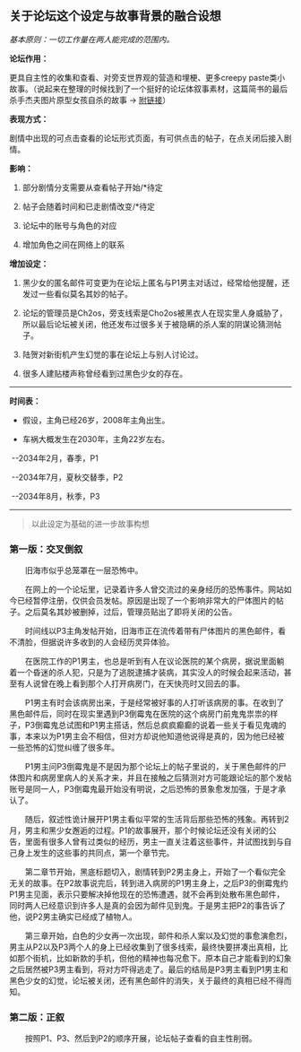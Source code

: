 ## 关于论坛这个设定与故事背景的融合设想

*基本原则：一切工作量在两人能完成的范围内。*



**论坛作用：**

更具自主性的收集和查看、对旁支世界观的营造和埋梗、更多creepy paste类小故事。（说起来在整理的时候找到了一个挺好的论坛体叙事素材，这篇简书的最后杀手杰夫图片原型女孩自杀的故事 -> [附链接](https://www.jianshu.com/p/7c36e8c5dfeb)）

**表现方式：**

剧情中出现的可点击查看的论坛形式页面，有可供点击的帖子，在点关闭后接入剧情。

**影响：**

1. 部分剧情分支需要从查看帖子开始/*待定

2. 帖子会随着时间和已走剧情改变/*待定

3. 论坛中的账号与角色的对应

4. 增加角色之间在网络上的联系

**增加设定：**

1. 黑少女的匿名邮件可变更为在论坛上匿名与P1男主对话过，经常给他提醒，还发过一些看似莫名其妙的帖子。

2. 论坛的管理员是Ch2os，旁支线索是Cho2os被黑衣人在现实里人身威胁了，所以最后论坛被关闭，他还发布过很多关于被隐瞒的杀人案的阴谋论猜测帖子。

3. 陆贺对新街机产生幻觉的事在论坛上与别人讨论过。

4. 很多人建贴楼声称曾经看到过黑色少女的存在。

---

**时间表：**

* 假设，主角已经26岁，2008年主角出生。

* 车祸大概发生在2030年，主角22岁左右。



​    --2034年2月，春季，P1

​    --2034年7月，夏秋交替季，P2

​    --2034年8月，秋季，P3

---

> 以此设定为基础的进一步故事构想

### 第一版：交叉倒叙

&emsp;&emsp;旧海市似乎总笼罩在一层恐怖中。

&emsp;&emsp;在网上的一个论坛里，记录着许多人曾交流过的亲身经历的恐怖事件。网站如今已经暂停注册，仅供会员发帖。原因是出现了一个影响非常大的尸体图片的帖子。之后莫名其妙被删掉，过后，管理员贴出了即将关闭的公告。

&emsp;&emsp;时间线以P3主角发帖开始，旧海市正在流传着带有尸体图片的黑色邮件，看不清脸，但据说许多收到的人会经历灵异体验。

&emsp;&emsp;在医院工作的P1男主，也总是听到有人在议论医院的某个病房，据说里面躺着一个昏迷的杀人犯，只是为了逃脱逮捕才装病，其实没人的时候会起来活动，甚至有人说曾在晚上看到那个人打开病房门，在天快亮时又回去的事。

&emsp;&emsp;P1男主有时会该病房出来，于是经常被好事的人打听该病房的事。在收到了黑色邮件后，同时在现实里遇到P3倒霉鬼在医院的这个病房门前鬼鬼祟祟的样子，P3倒霉鬼总试图和P1男主搭话，然后总疯疯癫癫的说着一些关于看见鬼魂的事，本来以为P1男主会不相信，但对方却说他知道他说得是真的，因为他已经被一些恐怖的幻觉纠缠了很多年。

&emsp;&emsp;P1男主问P3倒霉鬼是不是因为那个论坛上的帖子里说的，关于黑色邮件的尸体图片和病房里病人的关系才来，并且在接触之后猜测对方可能跟论坛的那个发帖账号是同一人，P3倒霉鬼最开始没有明说，之后恐怖的景象愈发加强，于是才承认了。

&emsp;&emsp;随后，叙述性诡计展开P1男主看似平常的生活背后那些恐怖的残象。再转到2月，男主和黑少女邂逅的过程。P1的故事展开，那个时候论坛还没有关闭的公告，里面有很多人曾有过类似的经历，男主一直关注着这些事件，并试图找到与自己身上发生的这些事的共同点，第一个章节完。

&emsp;&emsp;第二章节开始，黑底标题切入，剧情转到P2男主身上，开始了一个看似完全无关的故事。在P2故事说完后，转到进入病房的P1男主身上，之后P3的倒霉鬼约P1男主见面，表示只要解决掉他现在的恐怖遭遇，就不会再到处散布黑色邮件，同时两人已经意识到许多人是真的会因为邮件见到鬼。于是男主把P2的事告诉了他，说P2男主确实已经成了植物人。

&emsp;&emsp;第三章开始，白色的少女再一次出现，邮件和杀人案以及幻觉的事愈演愈烈，男主从P2以及P3两个人的身上已经收集到了很多线索，最终快要拼凑出真相，比如那个街机，比如新款的手机，但他的精神也每况愈下。原本自己才能看到的幻象之后居然被P3男主看到，将对方吓得逃走了。最后的结局是P3男主看到P1男主和黑色少女的幻觉，论坛被关闭，还有黑色邮件的消失，关于最终的真相已经不得而知。





### 第二版：正叙

&emsp;&emsp;按照P1、P3、然后到P2的顺序开展，论坛帖子查看的自主性削弱。
